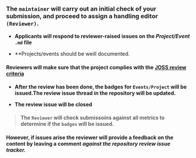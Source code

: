 
### **The `maintainer` will carry out an initial check of your submission, and proceed to assign a handling editor `(Reviewer)`.**


- **Applicants will respond to reviewer-raised issues on the *Project/Event* `.md` file**

- **Projects/events should be weill documented. 

#### Reviewers will make sure that the project complies with the [JOSS review criteria](https://joss.readthedocs.io/en/latest/review_criteria.html)



- **After the review has been done, the badges for `Events/Project` will be issued.The review issue thread in the repository will be updated.**


- **The review issue will be closed**


> #### The `Reviewer` will check submissoins against all metrics to determine if the `badges` will be issued. 



#### However, if issues arise the reviewer will provide a feedback on the content by leaving a comment *against the repository review issue tracker.*

